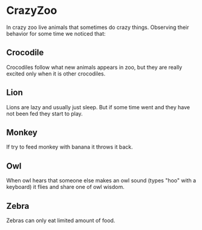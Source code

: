 # CrazyZoo

In crazy zoo live animals that sometimes do crazy things. Observing their behavior for some time we noticed that:

## Crocodile

Crocodiles follow what new animals appears in zoo, but they are really excited only when it is other crocodiles.

## Lion

Lions are lazy and usually just sleep. But if some time went and they have not been fed they start to play.

## Monkey

If try to feed monkey with banana it throws it back.

## Owl

When owl hears that someone else makes an owl sound (types "hoo" with a keyboard) it flies and share one of owl wisdom.

## Zebra

Zebras can only eat limited amount of food.
